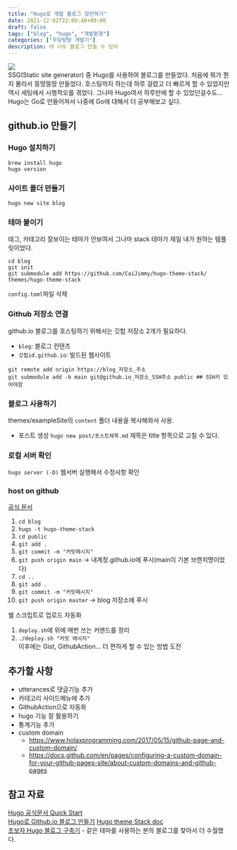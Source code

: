 ```yaml
---
title: "Hugo로 개발 블로그 장만하기"
date: 2021-12-02T22:09:48+09:00
draft: false
tags: ["blog", "hugo", "개발환경"]
categories: ["우당탕탕 개발기"]
description: 야 너두 블로그 만들 수 있어
---
```


![](https://blog.chodaeho.com/images/blog/2021/01/hugo-logo.png)  
SSG(Static site generator) 중 Hugo를 사용하여 블로그를 만들었다. 처음에 뭐가 뭔지 몰라서 뚱땅뚱땅 만들었다. 호스팅까지 하는데 하루 걸렸고 더 빠르게 할 수 있었지만 역시 세팅에서 시행착오를 겪었다. 그나마 Hugo여서 하루만에 할 수 있었던걸수도... Hugo는 Go로 만들어져서 나중에 Go에 대해서 더 공부해보고 싶다.

## github.io 만들기 
### Hugo 설치하기
`brew install hugo`  
`hugo version`
### 사이트 폴더 만들기
`hugo new site blog`
### 테마 붙이기
테그, 카테고리 잘보이는 테마가 안보여서 그나마 stack 테마가 제일 내가 원하는 템플릿이었다.
```
cd blog
git init
git submodule add https://github.com/CaiJimmy/hugo-theme-stack/ themes/hugo-theme-stack
```
`config.toml`파일 삭제  
### Github 저장소 연결
github.io 블로그를 호스팅하기 위해서는 깃헙 저장소 2개가 필요하다.
- `blog`: 블로그 컨텐츠
- `깃헙id.github.io`: 빌드된 웹사이트

```
git remote add origin https://blog_저장소_주소
git submodule add -b main git@github.io_저장소_SSH주소 public ## SSH키 있어야함
```
### 블로그 사용하기
themes/exampleSite의 `content` 폴더 내용을 복사해와서 사용. 
- 포스트 생성
  `hugo new post/포스트제목.md` 제목은 title 항목으로 고칠 수 있다.
### 로컬 서버 확인
`hugo server (-D)` 웹서버 실행해서 수정사항 확인
### host on github
[공식 문서](https://gohugo.io/hosting-and-deployment/hosting-on-github/)
1. `cd blog`
2. `hugo -t hugo-theme-stack`
3. `cd public`
4. `git add .`
5. `git commit -m "커밋메시지"`
6. `git push origin main` -> 내계정.github.io에 푸시(main이 기본 브랜치명이었다)  
7. `cd ..`
8. `git add .`
9. `git commit -m "커밋메시지"`
10. `git push origin master` -> blog 저장소에 푸시  

쉘 스크립트로 업로드 자동화  
  1. `deploy.sh`에 위에 매번 쓰는 커맨드를 정리  
  2. `./deploy.sh "커밋 메시지"`  
이후에는 Gist, GithubAction... 더 편하게 할 수 있는 방법 도전
## 추가할 사항
- utterances로 댓글기능 추가
- 카테고리 사이드메뉴에 추가
- GithubAction으로 자동화
- hugo 기능 잘 활용하기
- 통계기능 추가
- custom domain 
  - https://www.holaxprogramming.com/2017/05/15/github-page-and-custom-domain/
  - https://docs.github.com/en/pages/configuring-a-custom-domain-for-your-github-pages-site/about-custom-domains-and-github-pages

## 참고 자료
[Hugo 공식문서 Quick Start](https://gohugo.io/getting-started/quick-start/#step-3-add-a-theme)  
[Hugo로 Github.io 블로그 만들기](https://github.com/Integerous/Integerous.github.io)
[Hugo theme Stack doc](https://docs.stack.jimmycai.com/)  
[초보자 Hugo 블로그 구축기](https://key4920.github.io/p/%EC%B4%88%EB%B3%B4%EC%9E%90-hugo-%EB%B8%94%EB%A1%9C%EA%B7%B8-%EA%B5%AC%EC%B6%95%EA%B8%B0/) - 같은 테마를 사용하는 분의 블로그를 찾아서 더 수월했다.